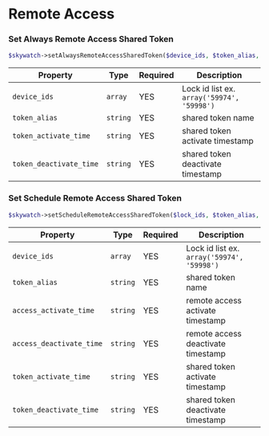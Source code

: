 # Remote Access

### Set Always Remote Access Shared Token

```php
$skywatch->setAlwaysRemoteAccessSharedToken($device_ids, $token_alias, $token_activate_time, $token_deactivate_time);
```

| Property                | Type     | Required | Description                                |
| ----------------------- | -------- | -------- | ------------------------------------------ |
| `device_ids`            | `array`  | YES      | Lock id list ex. `array('59974', '59998')` |
| `token_alias`           | `string` | YES      | shared token name                           |
| `token_activate_time`   | `string` | YES      | shared token activate timestamp             |
| `token_deactivate_time` | `string` | YES      | shared token deactivate timestamp           |

### Set Schedule Remote Access Shared Token

```php
$skywatch->setScheduleRemoteAccessSharedToken($lock_ids, $token_alias, $access_activate_time, $access_deactivate_time, $token_activate_time, $token_deactivate_time);
```

| Property                 | Type     | Required | Description                                |
| ------------------------ | -------- | -------- | ------------------------------------------ |
| `device_ids`             | `array`  | YES      | Lock id list ex. `array('59974', '59998')` |
| `token_alias`            | `string` | YES      | shared token name                           |
| `access_activate_time`   | `string` | YES      | remote access activate timestamp           |
| `access_deactivate_time` | `string` | YES      | remote access deactivate timestamp         |
| `token_activate_time`    | `string` | YES      | shared token activate timestamp             |
| `token_deactivate_time`  | `string` | YES      | shared token deactivate timestamp           |
